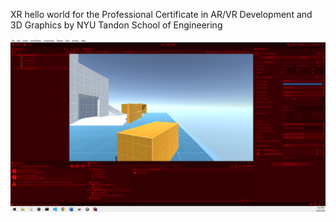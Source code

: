 XR hello world for the Professional Certificate in AR/VR Development and 3D Graphics by NYU Tandon School of Engineering

![](./ui.PNG)